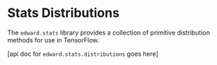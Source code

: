 # Stats Distributions

The `edward.stats` library provides a collection of primitive
distribution methods for use in TensorFlow.

[api doc for `edward.stats.distributions` goes here]
